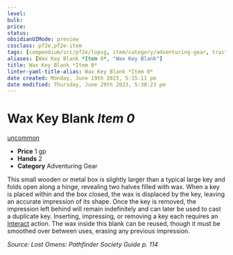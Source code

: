 ```yaml
---
level:
bulk:
price:
status:
obsidianUIMode: preview
cssclass: pf2e,pf2e-item
tags: [compendium/src/pf2e/lopsg, item/category/adventuring-gear, trait/uncommon]
aliases: [Wax Key Blank *Item 0*, "Wax Key Blank"]
title: Wax Key Blank *Item 0*
linter-yaml-title-alias: Wax Key Blank *Item 0*
date created: Monday, June 19th 2023, 5:15:11 pm
date modified: Thursday, June 29th 2023, 5:30:23 pm
---
```


# Wax Key Blank *Item 0*

[uncommon](rules/traits/uncommon.md)  

- **Price** 1 gp
- **Hands** 2
- **Category** Adventuring Gear

This small wooden or metal box is slightly larger than a typical large key and folds open along a hinge, revealing two halves filled with wax. When a key is placed within and the box closed, the wax is displaced by the key, leaving an accurate impression of its shape. Once the key is removed, the impression left behind will remain indefinitely and can later be used to cast a duplicate key. Inserting, impressing, or removing a key each requires an [Interact](rules/actions/interact.md) action. The wax inside this blank can be reused, though it must be smoothed over between uses, erasing any previous impression.

*Source: Lost Omens: Pathfinder Society Guide p. 114*
